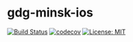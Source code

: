 # gdg-minsk-ios

[![Build Status](https://travis-ci.org/gdg-minsk/gdg-minsk-ios.svg?branch=master)](https://travis-ci.org/gdg-minsk/gdg-minsk-ios.svg?branch=master) 
[![codecov](https://codecov.io/gh/gdg-minsk/gdg-minsk-ios/branch/master/graph/badge.svg)](https://codecov.io/gh/gdg-minsk/gdg-minsk-ios)
[![License: MIT](https://img.shields.io/badge/License-MIT-yellow.svg)](https://opensource.org/licenses/MIT)
